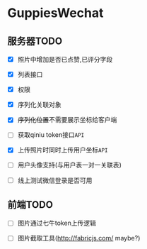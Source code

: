 # GuppiesWechat

## 服务器TODO

- [x] 照片中增加是否已点赞,已评分字段
- [x] 列表接口
- [x] 权限
- [x] 序列化关联对象
- [x] ~~序列化位置~~不需要展示坐标给客户端
- [ ] 获取qiniu token接口`API`
- [x] 上传照片时同时上传用户坐标`API`
- [ ] 用户头像支持(与用户表一对一关联表)
- [ ] 线上测试微信登录是否可用


## 前端TODO

- [ ] 图片通过七牛token上传逻辑
- [ ] 图片截取工具(http://fabricjs.com/ maybe?)

